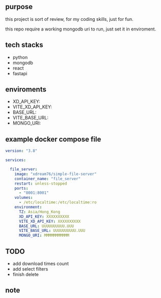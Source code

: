 ## purpose

this project is sort of review, for my coding skills, just for fun.

this repo require a working mongodb uri to run, just set it in enviroment.

## tech stacks

 - python
 - mongodb
 - react
 - fastapi

## enviroments
 - XD_API_KEY: <some key>
 - VITE_XD_API_KEY: <same key>
 - BASE_URL: <production url>
 - VITE_BASE_URL: <same url>
 - MONGO_URI: <working database>

## example docker compose file

```yaml
version: "3.8"

services:

  file_server:
    image: "xdream76/simple-file-server"
    container_name: "file_server"
    restart: unless-stopped
    ports:
      - "8001:8001"
    volumes:
      - /etc/localtime:/etc/localtime:ro
    environment:
      TZ: Asia/Hong_Kong
      XD_API_KEY: XXXXXXXXXX
      VITE_XD_API_KEY: XXXXXXXXXX
      BASE_URL: UUUUUUUUUU.UUU
      VITE_BASE_URL: UUUUUUUUUU.UUU
      MONGO_URI: MMMMMMMMMMM
```


## TODO

 - add download times count
 - add select filters
 - finish delete

## note
